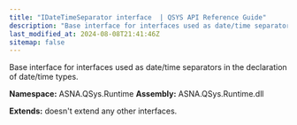 ```yaml
---
title: "IDateTimeSeparator interface  | QSYS API Reference Guide"
description: "Base interface for interfaces used as date/time separators in the declaration of date/time types. "
last_modified_at: 2024-08-08T21:41:46Z
sitemap: false
---
```


Base interface for interfaces used as date/time separators in the declaration of date/time types.

**Namespace:** ASNA.QSys.Runtime
**Assembly:** ASNA.QSys.Runtime.dll

**Extends:** doesn't extend any other interfaces.
<br>
<br>
